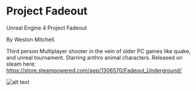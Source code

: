 # Project Fadeout
Unreal Engine 4 Project Fadeout

By Weston Mitchell.

Third person Multiplayer shooter in the vein of older PC games like quake, and unreal tournament. Starring anthro animal characters.
Released on steam here:
https://store.steampowered.com/app/1306570/Fadeout_Underground/

![alt text](https://i.imgur.com/u0cb7Eo.jpg)
